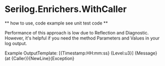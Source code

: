 # Serilog.Enrichers.WithCaller

** how to use, code example see unit test code **

Performance of this approach is low due to Reflection and Diagnostic. However, it's helpful if you need the method Parameters and Values in your log output.

Example OutputTemplate: [{Timestamp:HH:mm:ss} {Level:u3}] {Message} (at {Caller}){NewLine}{Exception}
